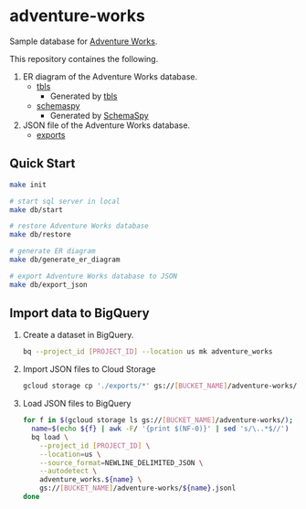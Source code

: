 # adventure-works

Sample database for [Adventure Works](https://learn.microsoft.com/en-us/sql/samples/adventureworks-install-configure?view=sql-server-ver16&tabs=tsql).

This repository containes the following.

1. ER diagram of the Adventure Works database.
   - [tbls](./tbls)
     - Generated by [tbls](https://github.com/k1LoW/tbls)
   - [schemaspy](./schemaspy)
     - Generated by [SchemaSpy](https://github.com/schemaspy/schemaspy)
1. JSON file of the Adventure Works database.
   - [exports](./exports)

## Quick Start

```sh
make init

# start sql server in local
make db/start

# restore Adventure Works database
make db/restore

# generate ER diagram
make db/generate_er_diagram

# export Adventure Works database to JSON
make db/export_json
```

## Import data to BigQuery

1. Create a dataset in BigQuery.

   ```sh
   bq --project_id [PROJECT_ID] --location us mk adventure_works
   ```

1. Import JSON files to Cloud Storage

   ```sh
   gcloud storage cp './exports/*' gs://[BUCKET_NAME]/adventure-works/
   ```

1. Load JSON files to BigQuery

   ```sh
   for f in $(gcloud storage ls gs://[BUCKET_NAME]/adventure-works/); do
     name=$(echo ${f} | awk -F/ '{print $(NF-0)}' | sed 's/\..*$//')
     bq load \
       --project_id [PROJECT_ID] \
       --location=us \
       --source_format=NEWLINE_DELIMITED_JSON \
       --autodetect \
       adventure_works.${name} \
       gs://[BUCKET_NAME]/adventure-works/${name}.jsonl
   done
   ```
